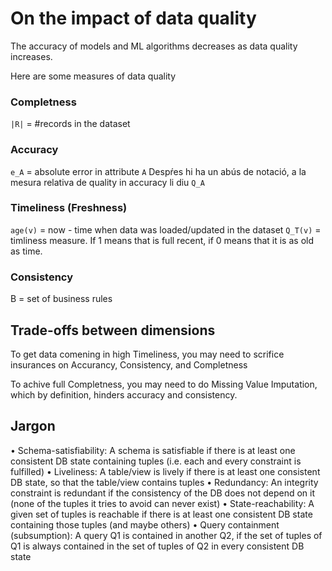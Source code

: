 # On the impact of data quality

The accuracy of models and ML algorithms decreases as data quality increases.

Here are some measures of data quality

### Completness
`|R|` = #records in the dataset

### Accuracy
`e_A` =  absolute error in attribute `A`
Despŕes hi ha un abús de notació, a la mesura relativa de quality in accuracy li diu `Q_A`

### Timeliness (Freshness)
`age(v)` = now - time when data was loaded/updated in the dataset
`Q_T(v)` = timliness measure. If 1 means that is full recent, if 0 means that it is as old as time.

### Consistency
B = set of business rules

## Trade-offs between dimensions
To get data comening in high Timeliness, you may need to scrifice insurances on Accurancy, Consistency, and Completness

To achive full Completness, you may need to do Missing Value Imputation, which by definition, hinders accuracy and consistency.

## Jargon
• Schema-satisfiability: A schema is satisfiable if there is at least one consistent DB state containing
tuples (i.e. each and every constraint is fulfilled)
• Liveliness: A table/view is lively if there is at least one consistent DB state, so that the table/view
contains tuples
• Redundancy: An integrity constraint is redundant if the consistency of the DB does not depend on it
(none of the tuples it tries to avoid can never exist)
• State-reachability: A given set of tuples is reachable if there is at least one consistent DB state
containing those tuples (and maybe others)
• Query containment (subsumption): A query Q1 is contained in another Q2, if the set of tuples of Q1 is
always contained in the set of tuples of Q2 in every consistent DB state

